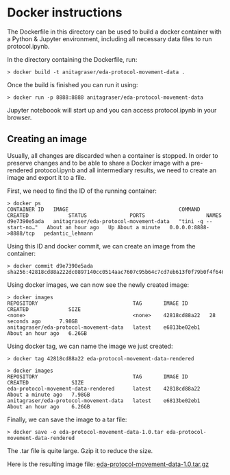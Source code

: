 # Docker instructions

The Dockerfile in this directory can be used to build a docker container with a Python & Jupyter environment, including all necessary data files to run protocol.ipynb. 

In the directory containing the Dockerfile, run:

    > docker build -t anitagraser/eda-protocol-movement-data .

Once the build is finished you can run it using:

    > docker run -p 8888:8888 anitagraser/eda-protocol-movement-data

Jupyter noteboook will start up and you can access protocol.ipynb in your browser. 


## Creating an image

Usually, all changes are discarded when a container is stopped. In order to preserve changes and to be able to share a Docker image with a pre-rendered protocol.ipynb and all intermediary results, we need to create an image and export it to a file.

First, we need to find the ID of the running container:

    > docker ps
    CONTAINER ID   IMAGE                                    COMMAND                  CREATED             STATUS              PORTS                    NAMES
    d9e7390e5ada   anitagraser/eda-protocol-movement-data   "tini -g -- start-no…"   About an hour ago   Up About a minute   0.0.0.0:8888->8888/tcp   pedantic_lehmann

Using this ID and docker commit, we can create an image from the container:

    > docker commit d9e7390e5ada
    sha256:42818cd88a222dc0897140cc0514aac7607c95b64c7cd7eb613f0f79b0f4f646

Using docker images, we can now see the newly created image:

    > docker images
    REPOSITORY                               TAG       IMAGE ID       CREATED             SIZE
    <none>                                   <none>    42818cd88a22   28 seconds ago      7.98GB
    anitagraser/eda-protocol-movement-data   latest    e6813be02eb1   About an hour ago   6.26GB

Using docker tag, we can name the image we just created: 

    > docker tag 42818cd88a22 eda-protocol-movement-data-rendered

    > docker images
    REPOSITORY                               TAG       IMAGE ID       CREATED              SIZE
    eda-protocol-movement-data-rendered      latest    42818cd88a22   About a minute ago   7.98GB
    anitagraser/eda-protocol-movement-data   latest    e6813be02eb1   About an hour ago    6.26GB

Finally, we can save the image to a tar file: 

    > docker save -o eda-protocol-movement-data-1.0.tar eda-protocol-movement-data-rendered

The .tar file is quite large. Gzip it to reduce the size. 

Here is the resulting image file: [eda-protocol-movement-data-1.0.tar.gz](https://www.dropbox.com/s/8ujak1pxkbpufz5/eda-protocol-movement-data-1.0.tar.gz?dl=0)
